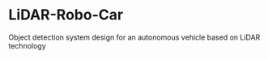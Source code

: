 # LiDAR-Robo-Car
Object detection system design for an autonomous vehicle based on LiDAR technology
